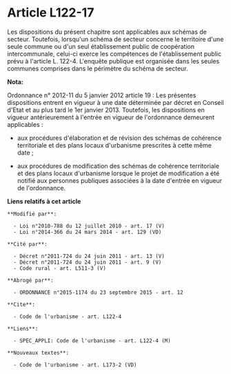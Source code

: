 # Article L122-17

Les dispositions du présent chapitre sont applicables aux schémas de secteur. Toutefois, lorsqu'un schéma de secteur concerne
le territoire d'une seule commune ou d'un seul établissement public de coopération intercommunale, celui-ci exerce les
compétences de l'établissement public prévu à l'article L. 122-4. L'enquête publique est organisée dans les seules communes
comprises dans le périmètre du schéma de secteur.

**Nota:**

Ordonnance n° 2012-11 du 5 janvier 2012 article 19 : Les présentes dispositions entrent en vigueur à une date déterminée par
décret en Conseil d'Etat et au plus tard le 1er janvier 2013. Toutefois, les dispositions en vigueur antérieurement à
l'entrée en vigueur de l'ordonnance demeurent applicables :

- aux procédures d'élaboration et de révision des schémas de cohérence territoriale et des plans locaux d'urbanisme
prescrites à cette même date ;

- aux procédures de modification des schémas de cohérence territoriale et des plans locaux d'urbanisme lorsque le projet de
modification a été notifié aux personnes publiques associées à la date d'entrée en vigueur de l'ordonnance.

**Liens relatifs à cet article**

	**Modifié par**:

	  - Loi n°2010-788 du 12 juillet 2010 - art. 17 (V)
	  - Loi n°2014-366 du 24 mars 2014 - art. 129 (VD)

	**Cité par**:

	  - Décret n°2011-724 du 24 juin 2011 - art. 13 (V)
	  - Décret n°2011-724 du 24 juin 2011 - art. 9 (V)
	  - Code rural - art. L511-3 (V)

	**Abrogé par**:

	  - ORDONNANCE n°2015-1174 du 23 septembre 2015 - art. 12

	**Cite**:

	  - Code de l'urbanisme - art. L122-4

	**Liens**:

	  - SPEC_APPLI: Code de l'urbanisme - art. L122-4 (M)

	**Nouveaux textes**:

	  - Code de l'urbanisme - art. L173-2 (VD)
